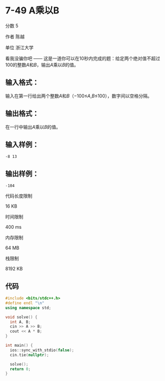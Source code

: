 # **7-49 A乘以B**

分数 5

作者 陈越

单位 浙江大学

看我没骗你吧 —— 这是一道你可以在10秒内完成的题：给定两个绝对值不超过100的整数*A*和*B*，输出*A*乘以*B*的值。

## 输入格式：

输入在第一行给出两个整数*A*和*B*（−100≤*A*,*B*≤100），数字间以空格分隔。

## 输出格式：

在一行中输出*A*乘以*B*的值。

## 输入样例：

```in
-8 13
```

## 输出样例：

```out
-104
```

代码长度限制

16 KB

时间限制

400 ms

内存限制

64 MB

栈限制

8192 KB

## 代码

```cpp
#include <bits/stdc++.h>
#define endl "\n"
using namespace std;

void solve() {
  int A, B;
  cin >> A >> B;
  cout << A * B;
}

int main() {
  ios::sync_with_stdio(false);
  cin.tie(nullptr);

  solve();
  return 0;
}
```

